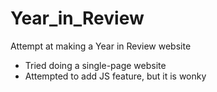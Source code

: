 # Year_in_Review

Attempt at making a Year in Review website
- Tried doing a single-page website
- Attempted to add JS feature, but it is wonky
